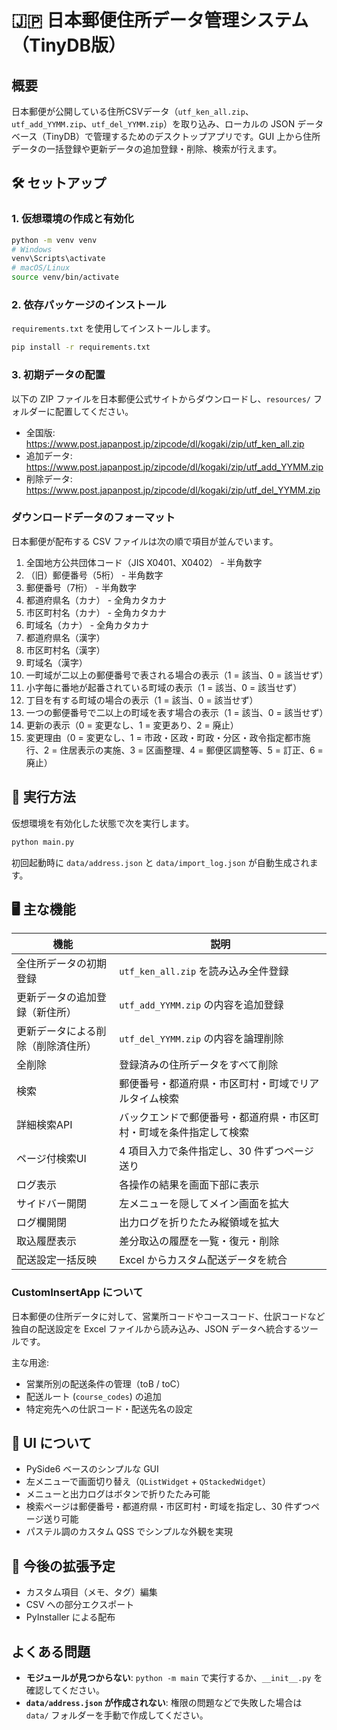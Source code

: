 # 🇯🇵 日本郵便住所データ管理システム（TinyDB版）

## 概要
日本郵便が公開している住所CSVデータ（`utf_ken_all.zip`、`utf_add_YYMM.zip`、`utf_del_YYMM.zip`）を取り込み、ローカルの JSON データベース（TinyDB）で管理するためのデスクトップアプリです。GUI 上から住所データの一括登録や更新データの追加登録・削除、検索が行えます。

## 🛠 セットアップ
### 1. 仮想環境の作成と有効化
```bash
python -m venv venv
# Windows
venv\Scripts\activate
# macOS/Linux
source venv/bin/activate
```

### 2. 依存パッケージのインストール
`requirements.txt` を使用してインストールします。
```bash
pip install -r requirements.txt
```

### 3. 初期データの配置
以下の ZIP ファイルを日本郵便公式サイトからダウンロードし、`resources/` フォルダーに配置してください。
- 全国版: <https://www.post.japanpost.jp/zipcode/dl/kogaki/zip/utf_ken_all.zip>
- 追加データ: <https://www.post.japanpost.jp/zipcode/dl/kogaki/zip/utf_add_YYMM.zip>
- 削除データ: <https://www.post.japanpost.jp/zipcode/dl/kogaki/zip/utf_del_YYMM.zip>

### ダウンロードデータのフォーマット
日本郵便が配布する CSV ファイルは次の順で項目が並んでいます。

1. 全国地方公共団体コード（JIS X0401、X0402） - 半角数字
2. （旧）郵便番号（5桁） - 半角数字
3. 郵便番号（7桁） - 半角数字
4. 都道府県名（カナ） - 全角カタカナ
5. 市区町村名（カナ） - 全角カタカナ
6. 町域名（カナ） - 全角カタカナ
7. 都道府県名（漢字）
8. 市区町村名（漢字）
9. 町域名（漢字）
10. 一町域が二以上の郵便番号で表される場合の表示（1 = 該当、0 = 該当せず）
11. 小字毎に番地が起番されている町域の表示（1 = 該当、0 = 該当せず）
12. 丁目を有する町域の場合の表示（1 = 該当、0 = 該当せず）
13. 一つの郵便番号で二以上の町域を表す場合の表示（1 = 該当、0 = 該当せず）
14. 更新の表示（0 = 変更なし、1 = 変更あり、2 = 廃止）
15. 変更理由（0 = 変更なし、1 = 市政・区政・町政・分区・政令指定都市施行、2 = 住居表示の実施、3 = 区画整理、4 = 郵便区調整等、5 = 訂正、6 = 廃止）

## 🚀 実行方法
仮想環境を有効化した状態で次を実行します。
```bash
python main.py
```
初回起動時に `data/address.json` と `data/import_log.json` が自動生成されます。

## 🖥️ 主な機能
| 機能 | 説明 |
| --- | --- |
| 全住所データの初期登録 | `utf_ken_all.zip` を読み込み全件登録 |
| 更新データの追加登録（新住所） | `utf_add_YYMM.zip` の内容を追加登録 |
| 更新データによる削除（削除済住所） | `utf_del_YYMM.zip` の内容を論理削除 |
| 全削除 | 登録済みの住所データをすべて削除 |
| 検索 | 郵便番号・都道府県・市区町村・町域でリアルタイム検索 |
| 詳細検索API | バックエンドで郵便番号・都道府県・市区町村・町域を条件指定して検索 |
| ページ付検索UI | 4 項目入力で条件指定し、30 件ずつページ送り |
| ログ表示 | 各操作の結果を画面下部に表示 |
| サイドバー開閉 | 左メニューを隠してメイン画面を拡大 |
| ログ欄開閉 | 出力ログを折りたたみ縦領域を拡大 |
| 取込履歴表示 | 差分取込の履歴を一覧・復元・削除 |
| 配送設定一括反映 | Excel からカスタム配送データを統合 |

### CustomInsertApp について
日本郵便の住所データに対して、営業所コードやコースコード、仕訳コードなど
独自の配送設定を Excel ファイルから読み込み、JSON データへ統合するツールです。

主な用途:
- 営業所別の配送条件の管理（toB / toC）
- 配送ルート (`course_codes`) の追加
- 特定宛先への仕訳コード・配送先名の設定

## 🎨 UI について
- PySide6 ベースのシンプルな GUI
- 左メニューで画面切り替え（`QListWidget` + `QStackedWidget`）
- メニューと出力ログはボタンで折りたたみ可能
- 検索ページは郵便番号・都道府県・市区町村・町域を指定し、30 件ずつページ送り可能
- パステル調のカスタム QSS でシンプルな外観を実現

## 📘 今後の拡張予定
- カスタム項目（メモ、タグ）編集
- CSV への部分エクスポート
- PyInstaller による配布

## よくある問題
- **モジュールが見つからない**: `python -m main` で実行するか、`__init__.py` を確認してください。
- **`data/address.json` が作成されない**: 権限の問題などで失敗した場合は `data/` フォルダーを手動で作成してください。
